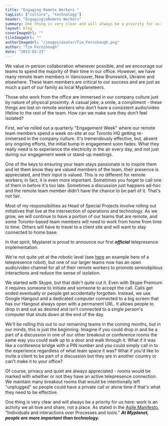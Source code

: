 ```yaml
---
title: "Engaging Remote Workers "
tagList: ["culture", "technology"]
header: "Engaging\nRemote Workers"
summary: One thing is very clear and will always be a priority for us: work is an activity we all love and share, not a place.
layout: blog
coverImageUrl: ""
tileImageUrl: ""
authorImageUrl: "/images/avatar/Tim_Fernihough.png"
author: "Tim Fernihough"
date: "2013-03-23"
---
```


We value in-person collaboration whenever possible, and we encourage our teams to spend the majority of their time in our office. However, we have many remote team members in Vancouver, New Brunswick, Ukraine and elsewhere. These team members are critical to our success and are just as much a part of our family as local Myplaneteers.

Those who work from the office are immersed in our company culture just by nature of physical proximity. A casual joke, a smile, a compliment - these things are lost on remote workers who don't have a consistent audio/video lifeline to the rest of the team. How can we make sure they don't feel isolated?

First, we've rolled out a quarterly "Engagement Week" where our remote team members spend a week on-site at our Toronto HQ getting re-immersed in the company culture. It's tremendously effective, but, absent any ongoing efforts, the initial bump in engagement soon fades. What they really need is to experience the electricity in the air every day, and not just during our engagement week or stand-up meetings.

One of the keys to ensuring your team stays passionate is to inspire them and let them know they are valued members of the team, their presence is appreciated, and their input is valued. This is no different for remote workers; in fact, it is even more important. Sometimes you forget to call one of them in before it's too late. Sometimes a discussion just happens ad-hoc and the remote team member didn't have the chance to be part of it. That's not fair.

Most of my responsibilities as Head of Special Projects involve rolling out initiatives that live at the intersection of operations and technology. As we grow, we will continue to have a portion of our teams that are remote, and some Toronto-based team members will need to work from home from time to time. Others will have to travel to a client site and will want to stay connected to home base.

In that spirit, Myplanet is proud to announce our first **_official_** telepresence implementation.

<!-- [![](/images/articles/Engaging_Remote_Workers/body_1.jpg) -->

We're not quite yet at the robotic level (see [here](http://mashable.com/2012/12/25/beam/) an example here of a telepresence robot), but one of our larger teams now has an open audio/video channel for all of their remote workers to promote serendipitous interactions and reduce the sense of isolation.

We started with Skype, but that didn't quite cut it. Even with Skype Premium it requires someone to initiate and someone to accept the call.  Calls get ended eventually or people get accidentally forgotten. Instead, we use Google Hangout and a dedicated computer connected to a big screen that has our Hangout always open with a permanent URL. It allows people to drop in and out as desired and isn't connected to a single person's computer that shuts down at the end of the day.

We'll be rolling this out to our remaining teams in the coming months, but in our minds, this is just the beginning. Imagine if you could drop in and be a part of a discussion in one of our other breakout or conference rooms the same way you could walk up to a door and walk through it. What if it was like a conference bridge with a PIN number and you could simply call in to the experience regardless of what team space it was? What if you'd like to invite a client to be part of a discussion but they are in another country or can't make it to your office?

Of course, privacy and quiet are always appreciated - rooms would be marked with whether or not they have an active telepresence connection. We maintain many breakout rooms that would be intentionally left "unplugged" so people could have a private call or alone time if that's what they need to be effective.

One thing is very clear and will always be a priority for us here: work is an activity we all love and share, not a place.  As stated in the [Agile Manifesto](http://agilemanifesto.org/), "Individuals and interactions over Processes and tools."  _**At Myplanet, people are more important than technology.**_
